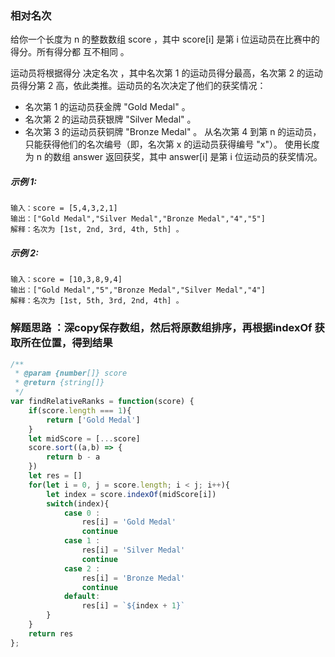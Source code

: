 ### 相对名次
给你一个长度为 n 的整数数组 score ，其中 score[i] 是第 i 位运动员在比赛中的得分。所有得分都 互不相同 。

运动员将根据得分 决定名次 ，其中名次第 1 的运动员得分最高，名次第 2 的运动员得分第 2 高，依此类推。运动员的名次决定了他们的获奖情况：
- 名次第 1 的运动员获金牌 "Gold Medal" 。
- 名次第 2 的运动员获银牌 "Silver Medal" 。
- 名次第 3 的运动员获铜牌 "Bronze Medal" 。
从名次第 4 到第 n 的运动员，只能获得他们的名次编号（即，名次第 x 的运动员获得编号 "x"）。
使用长度为 n 的数组 answer 返回获奖，其中 answer[i] 是第 i 位运动员的获奖情况。
##### 示例 1:

    输入：score = [5,4,3,2,1]
    输出：["Gold Medal","Silver Medal","Bronze Medal","4","5"]
    解释：名次为 [1st, 2nd, 3rd, 4th, 5th] 。

##### 示例 2:

    输入：score = [10,3,8,9,4]
    输出：["Gold Medal","5","Bronze Medal","Silver Medal","4"]
    解释：名次为 [1st, 5th, 3rd, 2nd, 4th] 。

### 解题思路 ：深copy保存数组，然后将原数组排序，再根据indexOf 获取所在位置，得到结果

```js
/**
 * @param {number[]} score
 * @return {string[]}
 */
var findRelativeRanks = function(score) {
    if(score.length === 1){
        return ['Gold Medal']
    }
    let midScore = [...score]
    score.sort((a,b) => {
        return b - a
    })
    let res = []
    for(let i = 0, j = score.length; i < j; i++){
        let index = score.indexOf(midScore[i])
        switch(index){
            case 0 :
                res[i] = 'Gold Medal'
                continue
            case 1 :
                res[i] = 'Silver Medal'
                continue
            case 2 :
                res[i] = 'Bronze Medal'
                continue
            default:
                res[i] = `${index + 1}`
        }
    }
    return res
};
```

